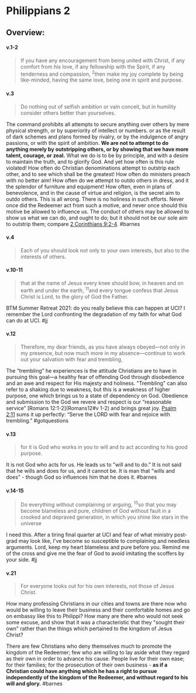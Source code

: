 # Philippians 2

## Overview:



#### v.1-2
>If you have any encouragement from being united with Christ, if any comfort from his love, if any fellowship with the Spirit, if any tenderness and compassion, <sup>2</sup>then make my joy complete by being like-minded, having the same love, being one in spirit and purpose.

#### v.3
>Do nothing out of selfish ambition or vain conceit, but in humility consider others better than yourselves.

The command prohibits all attempts to secure anything over others by mere physical strength, or by superiority of intellect or numbers. or as the result of dark schemes and plans formed by rivalry, or by the indulgence of angry passions, or with the spirit of ambition. **We are not to attempt to do anything merely by outstripping others, or by showing that we have more talent, courage, or zeal.** What we do is to be by principle, and with a desire to maintain the truth, and to glorify God. And yet how often is this rule violated! How often do Christian denominations attempt to outstrip each other, and to see which shall be the greatest! How often do ministers preach with no better aim! How often do we attempt to outdo others in dress, and it the splendor of furniture and equipment! How often, even in plans of benevolence, and in the cause of virtue and religion, is the secret aim to outdo others. This is all wrong. There is no holiness in such efforts. Never once did the Redeemer act from such a motive, and never once should this motive be allowed to influence us. The conduct of others may be allowed to show us what we can do, and ought to do; but it should not be our sole aim to outstrip them; compare [2 Corinthians 9:2-4](2Cor9#v.2-4).
#barnes 

#### v.4
>Each of you should look not only to your own interests, but also to the interests of others.

#### v.10-11
>that at the name of Jesus every knee should bow, in heaven and on earth and under the earth, <sup>11</sup>and every tongue confess that Jesus Christ is Lord, to the glory of God the Father.

BTM Summer Retreat 2021: do you really believe this can happen at UCI? I remember the Lord confronting the degradation of my faith for what God can do at UCI. 
#jj 

#### v.12
>Therefore, my dear friends, as you have always obeyed—not only in my presence, but now much more in my absence—continue to work out your salvation with fear and trembling,

The “trembling” he experiences is the attitude Christians are to have in pursuing this goal—a healthy fear of offending God through disobedience and an awe and respect for His majesty and holiness. "Trembling" can also refer to a shaking due to weakness, but this is a weakness of higher purpose, one which brings us to a state of dependency on God. Obedience and submission to the God we revere and respect is our “reasonable service” [Romans 12:1-2](Romans12#v 1-2) and brings great joy. [Psalm 2:11](Psalm2#v.11) sums it up perfectly: “Serve the LORD with fear and rejoice with trembling.”
#gotquestions 

#### v.13
>for it is God who works in you to will and to act according to his good purpose.

It is not God who acts for us. He leads us to "will and to do." It is not said that he wills and does for us, and it cannot be. It is man that "wills and does" - though God so influences him that he does it.
#barnes 

#### v.14-15
>Do everything without complaining or arguing, <sup>15</sup>so that you may become blameless and pure, children of God without fault in a crooked and depraved generation, in which you shine like stars in the universe

I need this. After a tiring final quarter at UCI and fear of what ministry post-grad may look like, I've become so susceptible to complaining and needless arguments. Lord, keep my heart blameless and pure before you. Remind me of the cross and give me the fear of God to avoid imitating the scoffers by your side.
#jj 

#### v.21
>For everyone looks out for his own interests, not those of Jesus Christ.

How many professing Christians in our cities and towns are there now who would be willing to leave their business and their comfortable homes and go on embassy like this to Philippi? How many are there who would not seek some excuse, and show that it was a characteristic that they "sought their own" rather than the things which pertained to the kingdom of Jesus Christ?

There are few Christians who deny themselves much to promote the kingdom of the Redeemer; few who are willing to lay aside what they regard as their own in order to advance his cause. People live for their own ease; for their families; for the prosecution of their own business - **as if a Christian could have anything which he has a right to pursue independently of the kingdom of the Redeemer, and without regard to his will and glory.**
#barnes 

